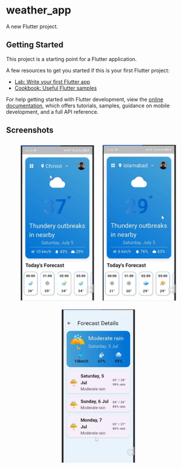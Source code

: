 # weather_app

A new Flutter project.

## Getting Started

This project is a starting point for a Flutter application.

A few resources to get you started if this is your first Flutter project:

- [Lab: Write your first Flutter app](https://docs.flutter.dev/get-started/codelab)
- [Cookbook: Useful Flutter samples](https://docs.flutter.dev/cookbook)

For help getting started with Flutter development, view the
[online documentation](https://docs.flutter.dev/), which offers tutorials,
samples, guidance on mobile development, and a full API reference.
## Screenshots

<p align="center">
  <img src="https://github.com/KhalidImran57/weather_app/blob/8ee6e61e5cdf5ef8dab26a1139b9480ca3021811/w1.PNG" alt="App Screenshot 1" width="200" style="margin: 10px;"/>
  <img src="https://github.com/KhalidImran57/weather_app/blob/8ee6e61e5cdf5ef8dab26a1139b9480ca3021811/w2.PNG" alt="App Screenshot 2" width="200" style="margin: 10px;"/>
  <img src="https://github.com/KhalidImran57/weather_app/blob/8ee6e61e5cdf5ef8dab26a1139b9480ca3021811/w3.PNG" alt="App Screenshot 4" width="200" style="margin: 10px;"/>
</p>
